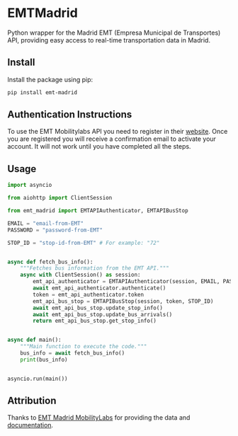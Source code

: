 # EMTMadrid

Python wrapper for the Madrid EMT (Empresa Municipal de Transportes) API, providing easy access to real-time transportation data in Madrid.

## Install

Install the package using pip:

```bash
pip install emt-madrid
```

## Authentication Instructions

To use the EMT Mobilitylabs API you need to register in their [website](https://mobilitylabs.emtmadrid.es/). Once you are registered you will receive a confirmation email to activate your account. It will not work until you have completed all the steps.

## Usage

```python
import asyncio

from aiohttp import ClientSession

from emt_madrid import EMTAPIAuthenticator, EMTAPIBusStop

EMAIL = "email-from-EMT"
PASSWORD = "password-from-EMT"

STOP_ID = "stop-id-from-EMT" # For example: "72"


async def fetch_bus_info():
    """Fetches bus information from the EMT API."""
    async with ClientSession() as session:
        emt_api_authenticator = EMTAPIAuthenticator(session, EMAIL, PASSWORD)
        await emt_api_authenticator.authenticate()
        token = emt_api_authenticator.token
        emt_api_bus_stop = EMTAPIBusStop(session, token, STOP_ID)
        await emt_api_bus_stop.update_stop_info()
        await emt_api_bus_stop.update_bus_arrivals()
        return emt_api_bus_stop.get_stop_info()


async def main():
    """Main function to execute the code."""
    bus_info = await fetch_bus_info()
    print(bus_info)


asyncio.run(main())
```

## Attribution

Thanks to [EMT Madrid MobilityLabs](https://mobilitylabs.emtmadrid.es/) for providing the data and [documentation](https://apidocs.emtmadrid.es/).

